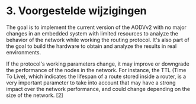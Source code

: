 # 3. Voorgestelde wijzigingen

The goal is to implement the current version of the AODVv2 with no major changes in an embedded system with limited resources to analyze the behavior of the network while working the routing protocol. It's also part of the goal to build the hardware to obtain and analyze the results in real environments.

If the protocol's working parameters change, it may improve or downgrade the performance of the nodes in the network. For instance, the TTL (Time To Live), which indicates the lifespan of a route stored inside a router, is a very important parameter to take into account that may have a strong impact over the network performance, and could change depending on the size of the network. [2]
